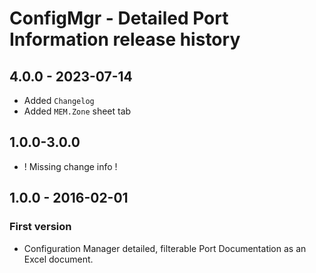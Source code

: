 # ConfigMgr - Detailed Port Information release history

## 4.0.0 - 2023-07-14

* Added `Changelog`
* Added `MEM.Zone` sheet tab

## 1.0.0-3.0.0

* ! Missing change info !

## 1.0.0 - 2016-02-01

### First version

* Configuration Manager detailed, filterable Port Documentation as an Excel document.
